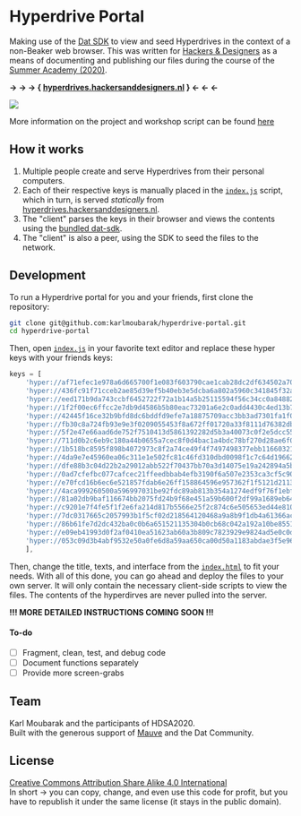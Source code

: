 # Hyperdrive Portal

Making use of the [Dat SDK](https://github.com/datproject/sdk) to view and seed Hyperdrives in the context of a non-Beaker web browser. This was written for [Hackers & Designers](https://hackersanddesigners.nl/) as a means of documenting and publishing our files during the course of the [Summer Academy (2020)](https://hackersanddesigners.nl/s/Summer_Academy_2020).

**→ → → { [hyperdrives.hackersanddesigners.nl](https://hyperdrives.hackersanddesigners.nl) } ← ← ←**

<!--<img align="center" src="./loading-scatter.gif" />-->
<!--<center>![](loading-scatter.gif)</center>-->
![](loading-scatter.gif)

More information on the project and workshop script can be found [here](https://hackersanddesigners.nl/s/Summer_Academy_2020/p/Becoming_a_Server)

## How it works

1. Multiple people create and serve Hyperdrives from their personal computers. 
2. Each of their respective keys is manually placed in the [`index.js`](./index.js) script, which in turn, is served _statically_ from [hyperdrives.hackersanddesigners.nl](https://hyperdrives.hackersanddesigners.nl).
3. The "client" parses the keys in their browser and views the contents using the [bundled dat-sdk](./dat-sdk-bundle.js).
4. The "client" is also a peer, using the SDK to seed the files to the network.

## Development

To run a Hyperdrive portal for you and your friends, first clone the repository:
```bash
git clone git@github.com:karlmoubarak/hyperdrive-portal.git
cd hyperdrive-portal
```
Then, open [`index.js`](./index.js) in your favorite text editor and replace these hyper keys with your friends keys:
```js
keys = [ 
    'hyper://af71efec1e978a6d665700f1e083f603790cae1cab28dc2df634502a7016688e/', // jeroen
    'hyper://436fc91f71cceb2ae85d39ef5b40eb3e5dcba6a802a5960c341845f32a6527aa/', // karl
    'hyper://eed171b9da743ccbf6452722f72a1b14a5b25115594f56c34cc0a848828fe896/', // angeliki
    'hyper://1f2f00ec6ffcc2e7db9d4586b5b80eac73201a6e2c0add4430c4ed13b7ee76c0/', // dianaband
    'hyper://42445f16ce32b9bfd8dc6bddfd9efe7a18875709acc3bb3ad7301fa1f0a23eb3/', // anja
    'hyper://fb30c8a724fb93e9e3f0209055453f8a672ff01720a33f8111d76382dbfda28a/', // cristina
    'hyper://5f2e47e66aad6de752f7510413d5861392282d5b3a40073c0f2e5dcc5553ce5d/', // lark
    'hyper://711d0b2c6eb9c180a44b0655a7cec8f0d4bac1a4bdc78bf270d28ae6f09d61a6/', // Ephemereality Capture
    'hyper://1b518bc8595f898b4072973c8f2a74ce49f4f7497498377ebb1166032108fe8b/', // Selby
    'hyper://4da9e7e45960ea06c311e1e502fc81c46fd310dbd0098f1c7c64d196625cde5b/', // fame
    'hyper://dfe88b3c04d22b2a29012abb522f70437bb70a3d14075e19a242894a5ba3bba2/', // anniek
    'hyper://0ad7cfefbc077cafcec21ffeedbbab4efb3190f6a507e2353ca3cf5c9024a942/', // juju
    'hyper://e70fcd16b6ec6e521857fdab6e26ff158864596e957362f1f5121d2113e0956c/', // danny
    'hyper://4aca999260500a596997031be92fdc89ab813b354a1274edf9f76f1ebf70e272/', // Chinouk
    'hyper://81a02db9baf116674bb2075fd24b9f68e451a59b600f2df99a1689eb649ebd4b/', // Eric
    'hyper://c9201e7f4fe5f1f2e6fa214d817b5566e25f2c874c6e505653ed44e810d0bf8a/', // Stan
    'hyper://7dc0317665c2057993b1f5cf02d218564120468a9a8b9f1db4a61366ac9171a8/', // Heerko
    'hyper://86b61fe7d2dc432ba0c0b6a651521135304b0cb68c042a192a10be85519376b4/', // kwan
    'hyper://e09eb41993d0f2af0410ea51623ab60a3b809c7823929e9824ad5e0c0d8be05e/', // wendy
    'hyper://053c09d3b4abf9532e50a0fe6d8a59aa650ca00d50a1183abdae3f5e96809513/' // Ben
    ],
```
Then, change the title, texts, and interface from the [`index.html`](./index.html) to fit your needs. With all of this done, you can go ahead and deploy the files to your own server. It will only contain the necessary client-side scripts to view the files. The contents of the hyperdirves are never pulled into the server.

**!!! MORE DETAILED INSTRUCTIONS COMING SOON !!!**

#### To-do
- [ ] Fragment, clean, test, and debug code
- [ ] Document functions separately
- [ ] Provide more screen-grabs

## Team

Karl Moubarak and the participants of HDSA2020.<br>
Built with the generous support of [Mauve](https://ranger.mauve.moe/) and the Dat Community.

## License

[Creative Commons Attribution Share Alike 4.0 International](./LICENSE) <br>
In short → you can copy, change, and even use this code for profit, but you have to republish it under the same license (it stays in the public domain).
